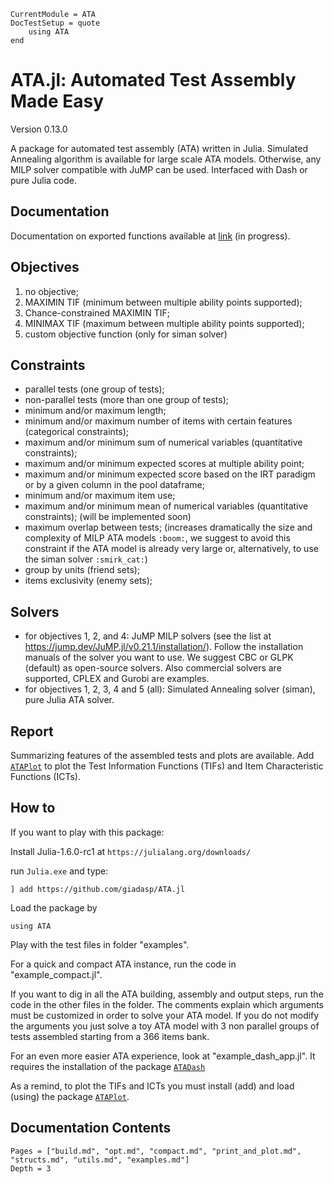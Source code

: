 ```@meta
CurrentModule = ATA
DocTestSetup = quote
    using ATA
end
```
# ATA.jl: Automated Test Assembly Made Easy

Version 0.13.0

A package for automated test assembly (ATA) written in Julia.
Simulated Annealing algorithm is available for large scale ATA models.
Otherwise, any MILP solver compatible with JuMP can be used.
Interfaced with Dash or pure Julia code.

## Documentation

Documentation on exported functions available at [link](https://giadasp.github.io/ATA.jl/docs) (in progress).

## Objectives

1. no objective;
2. MAXIMIN TIF (minimum between multiple ability points supported);
3. Chance-constrained MAXIMIN TIF;
4. MINIMAX TIF (maximum between multiple ability points supported);
5. custom objective function (only for siman solver)

## Constraints

- parallel tests (one group of tests);
- non-parallel tests (more than one group of tests);
- minimum and/or maximum length;
- minimum and/or maximum number of items with certain features (categorical constraints);
- maximum and/or minimum sum of numerical variables (quantitative constraints);
- maximum and/or minimum expected scores at multiple ability point; 
- maximum and/or minimum expected score based on the IRT paradigm or by a given column in the pool dataframe;
- minimum and/or maximum item use;
- maximum and/or minimum mean of numerical variables (quantitative constraints); (will be implemented soon)
- maximum overlap between tests; (increases dramatically the size and complexity of MILP ATA models `:boom:`, we suggest to avoid this constraint if the ATA model is already very large or, alternatively, to use the siman solver `:smirk_cat:`)
- group by units (friend sets);
- items exclusivity (enemy sets);

## Solvers

- for objectives 1, 2, and 4: JuMP MILP solvers (see the list at https://jump.dev/JuMP.jl/v0.21.1/installation/). Follow the installation manuals of the solver you want to use. We suggest CBC or GLPK (default) as open-source solvers. Also commercial solvers are supported, CPLEX and Gurobi are examples.
- for objectives 1, 2, 3, 4 and 5 (all): Simulated Annealing solver (siman), pure Julia ATA solver.

## Report

Summarizing features of the assembled tests and plots are available.
Add [`ATAPlot`](https://github.com/giadasp/ATAPlot.jl) to plot the Test Information Functions (TIFs) and Item Characteristic Functions (ICTs).

## How to

If you want to play with this package:

Install Julia-1.6.0-rc1 at `https://julialang.org/downloads/`

run `Julia.exe` and type:

```
] add https://github.com/giadasp/ATA.jl
```

Load the package by

```
using ATA
```

Play with the test files in folder "examples".

For a quick and compact ATA instance, run the code in "example_compact.jl".

If you want to dig in all the ATA building, assembly and output steps, run the code in the other files in the folder.
The comments explain which arguments must be customized in order to solve your ATA model. 
If you do not modify the arguments you just solve a toy ATA model with 3 non parallel groups of tests assembled starting from a 366 items bank.

For an even more easier ATA experience, look at "example_dash_app.jl".
It requires the installation of the package [`ATADash`](https://github.com/giadasp/ATADash.jl)

As a remind, to plot the TIFs and ICTs you must install (add) and load (using) the package [`ATAPlot`](https://github.com/giadasp/ATAPlot.jl).


## Documentation Contents

```@contents
Pages = ["build.md", "opt.md", "compact.md", "print_and_plot.md", "structs.md", "utils.md", "examples.md"]
Depth = 3
```

